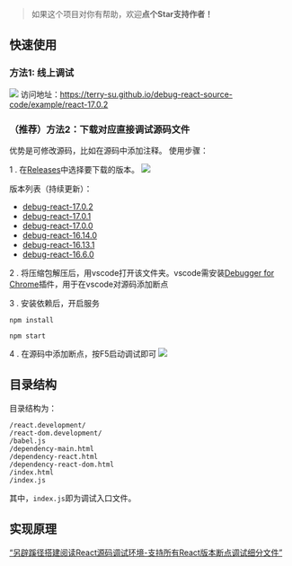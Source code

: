 > 如果这个项目对你有帮助，欢迎**点个Star支持作者！**

## 快速使用
### 方法1: 线上调试
![](https://terry-su.github.io/debug-react-source-code/example/assets/example-17.0.2.png)
访问地址：https://terry-su.github.io/debug-react-source-code/example/react-17.0.2


### （推荐）方法2：下载对应直接调试源码文件
优势是可修改源码，比如在源码中添加注释。
使用步骤：

1 . 在[Releases](https://github.com/Terry-Su/debug-react-source-code/releases)中选择要下载的版本。
![](https://terry-su.github.io/debug-react-source-code/assets/images/release-download.png)

版本列表（持续更新）：
* [debug-react-17.0.2](https://github.com/Terry-Su/debug-react-source-code/releases/tag/release-debug-react-17.0.2)
* [debug-react-17.0.1](https://github.com/Terry-Su/debug-react-source-code/releases/tag/release-debug-react-17.0.1)
* [debug-react-17.0.0](https://github.com/Terry-Su/debug-react-source-code/releases/tag/release-debug-react-17.0.0)
* [debug-react-16.14.0](https://github.com/Terry-Su/debug-react-source-code/releases/tag/release-debug-react-16.14.0)
* [debug-react-16.13.1](https://github.com/Terry-Su/debug-react-source-code/releases/tag/release-debug-react-16.13.1)
*  [debug-react-16.6.0](https://github.com/Terry-Su/debug-react-source-code/releases/tag/release-debug-react-16.6.0)

2 . 将压缩包解压后，用vscode打开该文件夹。vscode需安装[Debugger for Chrome](https://marketplace.visualstudio.com/items?itemName=msjsdiag.debugger-for-chrome)插件，用于在vscode对源码添加断点

3 . 安装依赖后，开启服务
```
npm install
```
```
npm start
```

4 . 在源码中添加断点，按F5启动调试即可
![](https://terry-su.github.io/assets/blogs/debug-react-source-code-in-special-way/vscode-example.png)

## 目录结构
目录结构为：
```
/react.development/
/react-dom.development/
/babel.js
/dependency-main.html
/dependency-react.html
/dependency-react-dom.html
/index.html
/index.js
```
其中，`index.js`即为调试入口文件。


## 实现原理
[“另辟蹊径搭建阅读React源码调试环境-支持所有React版本断点调试细分文件”](https://terry-su.github.io/cn/debug-react-source-code-using-special-method)
